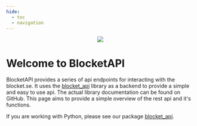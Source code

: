 ```yaml
---
hide:
  - toc
  - navigation
---
```


<p align="center">
  <img src="https://blocket-api.se/blocket-api.png" />
</p>


# Welcome to BlocketAPI

BlocketAPI provides a series of api endpoints for interacting with the blocket.se. It uses the [blocket_api](https://github.com/dunderrrrrr/blocket_api) library as a backend to provide a simple and easy to use api. The actual library documentation can be found on GitHub. This page aims to provide a simple overview of the rest api and it's functions.

If you are working with Python, please see our package [blocket_api](https://github.com/dunderrrrrr/blocket_api).


